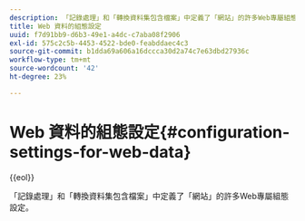 ```yaml
---
description: 「記錄處理」和「轉換資料集包含檔案」中定義了「網站」的許多Web專屬組態設定。
title: Web 資料的組態設定
uuid: f7d91bb9-d6b3-49e1-a4dc-c7aba08f2906
exl-id: 575c2c5b-4453-4522-bde0-feabddaec4c3
source-git-commit: b1dda69a606a16dccca30d2a74c7e63dbd27936c
workflow-type: tm+mt
source-wordcount: '42'
ht-degree: 23%

---
```


# Web 資料的組態設定{#configuration-settings-for-web-data}

{{eol}}

「記錄處理」和「轉換資料集包含檔案」中定義了「網站」的許多Web專屬組態設定。
